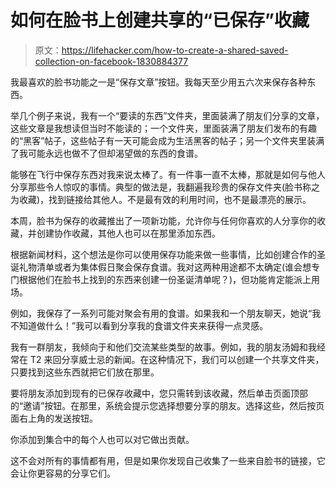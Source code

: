 # 如何在脸书上创建共享的“已保存”收藏

> 原文：<https://lifehacker.com/how-to-create-a-shared-saved-collection-on-facebook-1830884377>

我最喜欢的脸书功能之一是“保存文章”按钮。我每天至少用五六次来保存各种东西。



举几个例子来说，我有一个“要读的东西”文件夹，里面装满了朋友们分享的文章，这些文章是我想读但当时不能读的；一个文件夹，里面装满了朋友们发布的有趣的“黑客”帖子，这些帖子有一天可能会成为生活黑客的帖子；另一个文件夹里装满了我可能永远也做不了但却渴望做的东西的食谱。

能够在飞行中保存东西对我来说太棒了。有一件事一直不太棒，那就是如何与他人分享那些令人惊叹的事情。典型的做法是，我翻遍我珍贵的保存文件夹(脸书称之为收藏)，找到链接给其他人。不是最有效的利用时间，也不是最漂亮的展示。

本周，脸书为保存的收藏推出了一项新功能，允许你与任何你喜欢的人分享你的收藏，并创建协作收藏，其他人也可以在那里添加东西。

根据新闻材料，这个想法是你可以使用保存功能来做一些事情，比如创建合作的圣诞礼物清单或者为集体假日聚会保存食谱。我对这两种用途都不太确定(谁会想专门根据他们在脸书上找到的东西来创建一份圣诞清单呢？)，但功能肯定能派上用场。

例如，我保存了一系列可能对聚会有用的食谱。如果我和一个朋友聊天，她说“我不知道做什么！”我可以看到分享我的食谱文件夹来获得一点灵感。

我有一群朋友，我倾向于和他们交流某些类型的故事。例如，我的朋友汤姆和我经常在 T2 来回分享威士忌的新闻。在这种情况下，我们可以创建一个共享文件夹，只要找到这些东西就把它们放在那里。

要将朋友添加到现有的已保存收藏中，您只需转到该收藏，然后单击页面顶部的“邀请”按钮。在那里，系统会提示您选择想要分享的朋友。选择这些，然后按页面右上角的发送按钮。

你添加到集合中的每个人也可以对它做出贡献。

这不会对所有的事情都有用，但是如果你发现自己收集了一些来自脸书的链接，它会让你更容易的分享它们。